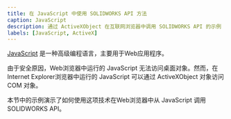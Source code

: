 ```yaml
---
title: 在 JavaScript 中使用 SOLIDWORKS API 方法
caption: JavaScript
description: 通过 ActiveXObject 在互联网浏览器中调用 SOLIDWORKS API 的示例
labels: [JavaScript, ActiveX]
---
```


[JavaScript](https://en.wikipedia.org/wiki/JavaScript) 是一种高级编程语言，主要用于Web应用程序。

由于安全原因，Web浏览器中运行的 JavaScript 无法访问桌面对象。然而，在Internet Explorer浏览器中运行的 JavaScript 可以通过 ActiveXObject 对象访问 COM 对象。

本节中的示例演示了如何使用这项技术在Web浏览器中从 JavaScript 调用 SOLIDWORKS API。